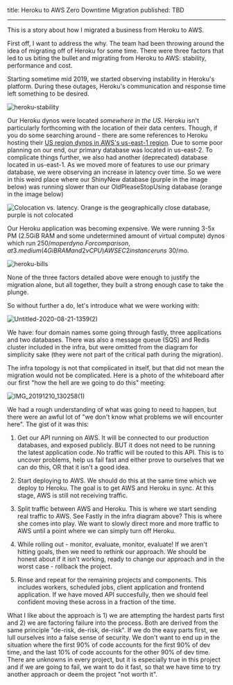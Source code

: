 title: Heroku to AWS Zero Downtime Migration
published: TBD

---

This is a story about how I migrated a business from Heroku to AWS.

First off, I want to address the why. The team had been throwing around the idea of migrating off of Heroku for some time. There were three factors that led to us biting the bullet and migrating from Heroku to AWS: stability, performance and cost.

Starting sometime mid 2019, we started observing instability in Heroku's platform. During these outages, Heroku's communication and response time left something to be desired.

![heroku-stability](https://user-images.githubusercontent.com/5688923/90965111-42302b80-e493-11ea-8b26-bb60aacb6c3d.png)

Our Heroku dynos were located _somewhere in the US_. Heroku isn't particularly forthcoming with the location of their data centers. Though, if you do some searching around - there are some references to Heroku hosting their [US region dynos in AWS's us-east-1 region](https://stackoverflow.com/a/45229837). Due to some poor planning on our end, our primary database was located in us-east-2. To complicate things further, we also had another (deprecated) database located in us-east-1. As we moved more of features to use our primary database, we were observing an increase in latency over time. So we were in this weird place where our ShinyNew database (purple in the image below) was running slower than our OldPleaseStopUsing database (orange in the image below)

![Colocation vs. latency. Orange is the geographically close database, purple is not colocated](https://user-images.githubusercontent.com/5688923/90965134-7efc2280-e493-11ea-9b72-f4000300a65b.png)

Our Heroku application was becoming expensive. We were running 3-5x PM (2.5GiB RAM and some undetermined amount of virtual compute) dynos which run $250/mo per dyno. For comparison, a t3.medium (4GiB RAM and 2vCPU) AWS EC2 instance runs ~$30/mo.

![heroku-bills](https://user-images.githubusercontent.com/5688923/90965168-d4d0ca80-e493-11ea-9da2-e57235b49bb1.png)

None of the three factors detailed above were enough to justify the migration alone, but all together, they built a strong enough case to take the plunge.

So without further a do, let's introduce what we were working with:

![Untitled-2020-08-21-1359(2)](https://user-images.githubusercontent.com/5688923/90965212-2bd69f80-e494-11ea-8520-4e3389241f15.png)

We have: four domain names some going through fastly, three applications and two databases. There was also a message queue (SQS) and Redis cluster included in the infra, but were omitted from the diagram for simplicity sake (they were not part of the critical path during the migration).

The infra topology is not that complicated in itself, but that did not mean the migration would not be complicated. Here is a photo of the whiteboard after our first "how the hell are we going to do this" meeting:

![IMG_20191210_130258(1)](https://user-images.githubusercontent.com/5688923/90965315-fe3e2600-e494-11ea-9d5e-413bbd692f2d.jpg)

We had a rough understanding of what was going to need to happen, but there were an awful lot of "we don't know what problems we will encounter here". The gist of it was this:

1. Get our API running on AWS. It will be connected to our production databases, and exposed publicly. BUT it does not need to be running the latest application code. No traffic will be routed to this API. This is to uncover problems, help us fail fast and either prove to ourselves that we can do this, OR that it isn't a good idea.

2. Start deploying to AWS. We should do this at the same time which we deploy to Heroku. The goal is to get AWS and Heroku in sync. At this stage, AWS is still not receiving traffic.

3. Split traffic between AWS and Heroku. This is where we start sending real traffic to AWS. See Fastly in the infra diagram above? This is where she comes into play. We want to slowly direct more and more traffic to AWS until a point where we can simply turn off Heroku.

4. While rolling out - monitor, evaluate, monitor, evaluate! If we aren't hitting goals, then we need to rethink our approach. We should be honest about if it isn't working, ready to change our approach and in the worst case - rollback the project.

5. Rinse and repeat for the remaining projects and components. This includes workers, scheduled jobs, client application and frontend application. If we have moved API succesfully, then we should feel confident moving these across in a fraction of the time.

What I like about the approach is 1) we are attempting the hardest parts first and 2) we are factoring failure into the process. Both are derived from the same principle "de-risk, de-risk, de-risk". If we do the easy parts first, we lull ourselves into a false sense of security. We don't want to end up in the situation where the first 90% of code accounts for the first 90% of dev time, and the last 10% of code accounts for the other 90% of dev time. There are unknowns in every project, but it is especially true in this project and if we are going to fail, we want to do it fast, so that we have time to try another approach or deem the project "not worth it".
